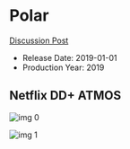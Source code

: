 # Polar

[Discussion Post](https://www.avsforum.com/threads/bass-eq-for-filtered-movies.2995212/post-57503442)

* Release Date: 2019-01-01
* Production Year: 2019

## Netflix DD+ ATMOS

![img 0](https://i.imgur.com/dwtobKD.jpg)

![img 1](https://i.imgur.com/fG9JFkj.png)

